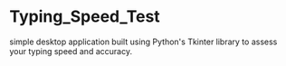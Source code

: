 # Typing_Speed_Test
 simple desktop application built using Python's Tkinter library to assess your typing speed and accuracy.
